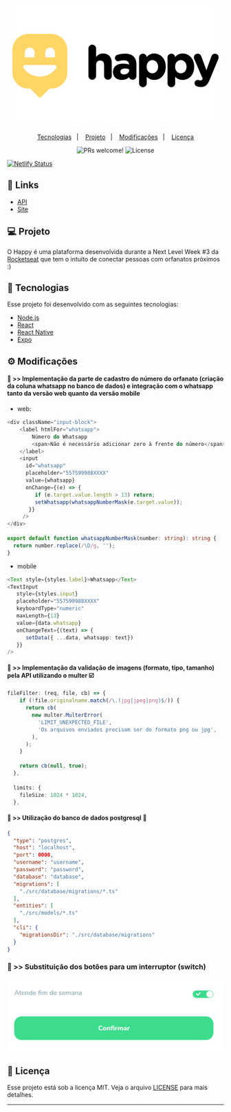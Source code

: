 <p align="center">
  <img alt="happy" title="happy" src="https://github.com/almerindopaixao/happy/blob/main/.github/logo.svg" />      
</p>

<p align="center">
  <a href="#-tecnologias">Tecnologias</a>&nbsp;&nbsp;&nbsp;|&nbsp;&nbsp;&nbsp;
  <a href="#-projeto">Projeto</a>&nbsp;&nbsp;&nbsp;|&nbsp;&nbsp;&nbsp;
  <a href="#gear-modificações">Modificações</a>&nbsp;&nbsp;&nbsp;|&nbsp;&nbsp;&nbsp;
  <a href="#memo-licença">Licença</a>
</p>

<p align="center">
 <img src="https://img.shields.io/static/v1?label=PRs&message=welcome&color=FFD666&labelColor=000000" alt="PRs welcome!" />
 <img alt="License" src="https://img.shields.io/static/v1?label=license&message=MIT&color=FFD666&labelColor=000000" />
</p>

[![Netlify Status](https://api.netlify.com/api/v1/badges/ff79c10a-ac78-41e8-8c31-1fab9e5f2618/deploy-status)](https://app.netlify.com/sites/happy-adocao/deploys)

## :link: Links
- [API](https://happy-apirest.herokuapp.com/orphanages)
- [Site](https://happy-adocao.netlify.app/)

## 💻 Projeto

O Happy é uma plataforma desenvolvida durante a Next Level Week #3 da [Rocketseat](https://github.com/rocketseat-education) que tem o intuito de conectar pessoas com orfanatos próximos :)


## 🚀 Tecnologias

Esse projeto foi desenvolvido com as seguintes tecnologias:

- [Node.js](https://nodejs.org/en/)
- [React](https://reactjs.org)
- [React Native](https://facebook.github.io/react-native/)
- [Expo](https://expo.io/)

## :gear: Modificações

#### :pushpin: >> Implementação da parte de cadastro do número do orfanato (criação da coluna whatsapp no banco de dados) e integração com o whatsapp tanto da versão web quanto da versão mobile
- web:

```typescript
<div className="input-block">
    <label htmlFor="whatsapp">
        Número do Whatsapp
        <span>Não é necessário adicionar zero à frente do número</span>
    </label>
    <input
      id="whatsapp"
      placeholder="557599988XXXX"
      value={whatsapp}
      onChange={(e) => {
         if (e.target.value.length > 13) return;
         setWhatsapp(whatsappNumberMask(e.target.value));
       }}
     />
</div>

export default function whatsappNumberMask(number: string): string {
  return number.replace(/\D/g, '');
}
```
- mobile

```typescript
<Text style={styles.label}>Whatsapp</Text>
<TextInput
   style={styles.input}
   placeholder="557599988XXXX"
   keyboardType="numeric"
   maxLength={13}
   value={data.whatsapp}
   onChangeText={(text) => {
      setData({ ...data, whatsapp: text})
   }}
/>
```
#### :pushpin: >> Implementação da validação de imagens (formato, tipo, tamanho) pela API utilizando o multer :ballot_box_with_check:
```typescript
fileFilter: (req, file, cb) => {
    if (!file.originalname.match(/\.(jpg|jpeg|png)$/)) {
      return cb(
        new multer.MulterError(
          'LIMIT_UNEXPECTED_FILE',
          'Os arquivos enviados precisam ser do formato png ou jpg',
        ),
      );
    }

    return cb(null, true);
  },

  limits: {
    fileSize: 1024 * 1024,
  },
  ```
#### :pushpin: >> Utilização do banco de dados postgresql :elephant:
```json
{
  "type": "postgres",
  "host": "localhost",
  "port": 0000,
  "username": "username",
  "password": "password",
  "database": "database",
  "migrations": [
    "./src/database/migrations/*.ts"
  ],
  "entities": [
    "./src/models/*.ts"
  ],
  "cli": {
    "migrationsDir": "./src/database/migrations"
  }
}
```
### :pushpin: >> Substituição dos botões para um interruptor (switch)

![Switch](https://github.com/almerindopaixao/happy/blob/main/.github/modificacaoSwitch.png)

## :memo: Licença

Esse projeto está sob a licença MIT. Veja o arquivo [LICENSE](https://github.com/almerindopaixao/happy/blob/main/LICENSE) para mais detalhes.

---
